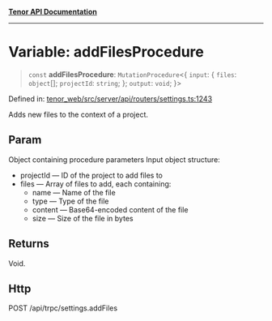 [**Tenor API Documentation**](../../README.md)

***

# Variable: addFilesProcedure

> `const` **addFilesProcedure**: `MutationProcedure`\<\{ `input`: \{ `files`: `object`[]; `projectId`: `string`; \}; `output`: `void`; \}\>

Defined in: [tenor\_web/src/server/api/routers/settings.ts:1243](https://github.com/Apantli/Tenor/blob/b33873959b5093fc3e3d66ac4f230a78a6395bbd/tenor_web/src/server/api/routers/settings.ts#L1243)

Adds new files to the context of a project.

## Param

Object containing procedure parameters
Input object structure:
- projectId — ID of the project to add files to
- files — Array of files to add, each containing:
  - name — Name of the file
  - type — Type of the file
  - content — Base64-encoded content of the file
  - size — Size of the file in bytes

## Returns

Void.

## Http

POST /api/trpc/settings.addFiles
